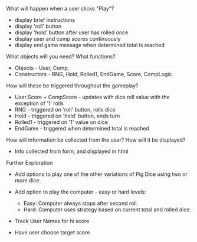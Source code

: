 What will happen when a user clicks "Play"?
  * display brief instructions
  * display 'roll' button
  * display 'hold' button after user has rolled once
  * display user and comp scores continuously
  * display end game message when determined total is reached

What objects will you need? What functions?
  * Objects - User, Comp,
  * Constructors - RNG, Hold, Rolled1, EndGame, Score, CompLogic

How will these be triggered throughout the gameplay?
  * User.Score + CompScore - updates with dice roll value with the exception of '1' rolls
  * RNG - triggered on 'roll' button, rolls dice
  * Hold - triggered on 'hold' button, ends turn
  * Rolled1 - triggered on '1' value on dice
  * EndGame - triggered when determined total is reached


How will information be collected from the user? How will it be displayed?
  * Info collected from form, and displayed in html

Further Exploration

  * Add options to play one of the other variations of Pig Dice using two or more dice

  * Add option to play the computer - easy or hard levels:
    * Easy: Computer always stops after second roll.
    * Hard: Computer uses strategy based on current total and rolled dice.

  * Track User Names for hi score

  * Have user choose target score
